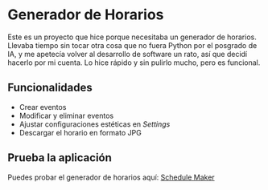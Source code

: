 # Generador de Horarios  

Este es un proyecto que hice porque necesitaba un generador de horarios. Llevaba tiempo sin tocar otra cosa que no fuera Python por el posgrado de IA, y me apetecía volver al desarrollo de software un rato, así que decidí hacerlo por mi cuenta. Lo hice rápido y sin pulirlo mucho, pero es funcional.  

## Funcionalidades  

- Crear eventos  
- Modificar y eliminar eventos  
- Ajustar configuraciones estéticas en *Settings*  
- Descargar el horario en formato JPG  

## Prueba la aplicación  

Puedes probar el generador de horarios aquí: [Schedule Maker](https://schedulemaker-iota.vercel.app/)  

